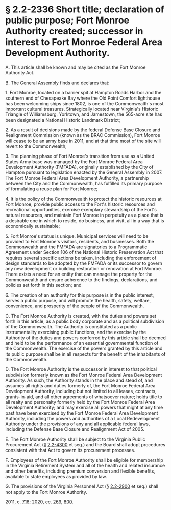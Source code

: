 # § 2.2-2336 Short title; declaration of public purpose; Fort Monroe Authority created; successor in interest to Fort Monroe Federal Area Development Authority.

<p>A. This article shall be known and may be cited as the Fort Monroe Authority Act.</p><p>B. The General Assembly finds and declares that:</p><p>1. Fort Monroe, located on a barrier spit at Hampton Roads Harbor and the southern end of Chesapeake Bay where the Old Point Comfort lighthouse has been welcoming ships since 1802, is one of the Commonwealth's most important cultural treasures. Strategically located near Virginia's Historic Triangle of Williamsburg, Yorktown, and Jamestown, the 565-acre site has been designated a National Historic Landmark District;</p><p>2. As a result of decisions made by the federal Defense Base Closure and Realignment Commission (known as the BRAC Commission), Fort Monroe will cease to be an army base in 2011, and at that time most of the site will revert to the Commonwealth;</p><p>3. The planning phase of Fort Monroe's transition from use as a United States Army base was managed by the Fort Monroe Federal Area Development Authority (FMFADA), originally established by the City of Hampton pursuant to legislation enacted by the General Assembly in 2007. The Fort Monroe Federal Area Development Authority, a partnership between the City and the Commonwealth, has fulfilled its primary purpose of formulating a reuse plan for Fort Monroe;</p><p>4. It is the policy of the Commonwealth to protect the historic resources at Fort Monroe, provide public access to the Fort's historic resources and recreational opportunities, exercise exemplary stewardship of the Fort's natural resources, and maintain Fort Monroe in perpetuity as a place that is a desirable one in which to reside, do business, and visit, all in a way that is economically sustainable;</p><p>5. Fort Monroe's status is unique. Municipal services will need to be provided to Fort Monroe's visitors, residents, and businesses. Both the Commonwealth and the FMFADA are signatories to a Programmatic Agreement under Section 106 of the National Historic Preservation Act that requires several specific actions be taken, including the enforcement of design standards to be adopted by the FMFADA or its successor to govern any new development or building restoration or renovation at Fort Monroe. There exists a need for an entity that can manage the property for the Commonwealth and ensure adherence to the findings, declarations, and policies set forth in this section; and</p><p>6. The creation of an authority for this purpose is in the public interest, serves a public purpose, and will promote the health, safety, welfare, convenience, and prosperity of the people of the Commonwealth.</p><p>C. The Fort Monroe Authority is created, with the duties and powers set forth in this article, as a public body corporate and as a political subdivision of the Commonwealth. The Authority is constituted as a public instrumentality exercising public functions, and the exercise by the Authority of the duties and powers conferred by this article shall be deemed and held to be the performance of an essential governmental function of the Commonwealth. The exercise of the powers granted by this article and its public purpose shall be in all respects for the benefit of the inhabitants of the Commonwealth.</p><p>D. The Fort Monroe Authority is the successor in interest to that political subdivision formerly known as the Fort Monroe Federal Area Development Authority. As such, the Authority stands in the place and stead of, and assumes all rights and duties formerly of, the Fort Monroe Federal Area Development Authority, including but not limited to all leases, contracts, grants-in-aid, and all other agreements of whatsoever nature; holds title to all realty and personalty formerly held by the Fort Monroe Federal Area Development Authority; and may exercise all powers that might at any time past have been exercised by the Fort Monroe Federal Area Development Authority, including the powers and authorities of a Local Redevelopment Authority under the provisions of any and all applicable federal laws, including the Defense Base Closure and Realignment Act of 2005.</p><p>E. The Fort Monroe Authority shall be subject to the Virginia Public Procurement Act (§ <a href='/vacode/2.2-4300/'>2.2-4300</a> et seq.) and the Board shall adopt procedures consistent with that Act to govern its procurement processes.</p><p>F. Employees of the Fort Monroe Authority shall be eligible for membership in the Virginia Retirement System and all of the health and related insurance and other benefits, including premium conversion and flexible benefits, available to state employees as provided by law.</p><p>G. The provisions of the Virginia Personnel Act (§ <a href='/vacode/2.2-2900/'>2.2-2900</a> et seq.) shall not apply to the Fort Monroe Authority.</p><p>2011, c. <a href='http://lis.virginia.gov/cgi-bin/legp604.exe?111+ful+CHAP0716'>716</a>; 2020, cc. <a href='http://lis.virginia.gov/cgi-bin/legp604.exe?201+ful+CHAP0269'>269</a>, <a href='http://lis.virginia.gov/cgi-bin/legp604.exe?201+ful+CHAP0800'>800</a>.</p>